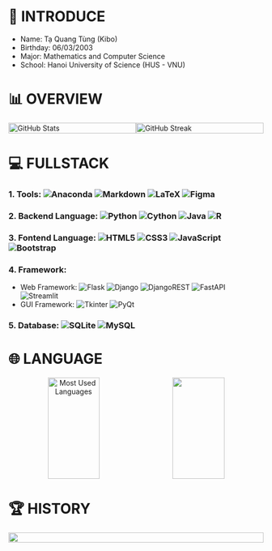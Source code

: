 <!-- https://github-profile-maker.vercel.app/
**pisceskibo/pisceskibo** is a ✨ _special_ ✨ repository because its `README.md` (this file) appears on your GitHub profile.
-->

# 👋 INTRODUCE 
- Name: Tạ Quang Tùng (Kibo)
- Birthday: 06/03/2003
- Major: Mathematics and Computer Science
- School: Hanoi University of Science (HUS - VNU)


# 📊 OVERVIEW
<div style="display: flex; justify-content: center; align-items: center;">
    <img src="https://github-readme-stats.vercel.app/api?username=pisceskibo&theme=radical&hide_border=false&include_all_commits=false&count_private=false" alt="GitHub Stats" style="width: 100%;">
    <img src="https://github-readme-streak-stats.herokuapp.com/?user=pisceskibo&theme=radical&hide_border=false" alt="GitHub Streak" style="width: 100%;">
</div>

# 💻 FULLSTACK
### 1. Tools: ![Anaconda](https://img.shields.io/badge/Anaconda-%2344A833.svg?style=flat-square&logo=anaconda&logoColor=white) ![Markdown](https://img.shields.io/badge/markdown-%23000000.svg?style=flat-square&logo=markdown&logoColor=white) ![LaTeX](https://img.shields.io/badge/latex-%23008080.svg?style=flat-square&logo=latex&logoColor=white) ![Figma](https://img.shields.io/badge/figma-%23F24E1E.svg?style=flat-square&logo=figma&logoColor=white) 

### 2. Backend Language: ![Python](https://img.shields.io/badge/python-3670A0?style=flat-square&logo=python&logoColor=ffdd54) ![Cython](https://img.shields.io/badge/Cython-%231C78C0.svg?style=flat-square&logo=cython&logoColor=white) ![Java](https://img.shields.io/badge/Java-%23ED8B00.svg?style=flat-square&logo=openjdk&logoColor=white) ![R](https://img.shields.io/badge/r-%23276DC3.svg?style=flat-square&logo=r&logoColor=white) 


### 3. Fontend Language: ![HTML5](https://img.shields.io/badge/html5-%23E34F26.svg?style=flat-square&logo=html5&logoColor=white) ![CSS3](https://img.shields.io/badge/css3-%231572B6.svg?style=flat-square&logo=css3&logoColor=white) ![JavaScript](https://img.shields.io/badge/javascript-%23323330.svg?style=flat-square&logo=javascript&logoColor=%23F7DF1E) ![Bootstrap](https://img.shields.io/badge/bootstrap-%23563D7C.svg?style=flat-square&logo=bootstrap&logoColor=white)

### 4. Framework: 
+ Web Framework: ![Flask](https://img.shields.io/badge/flask-%23000.svg?style=flat-square&logo=flask&logoColor=white) ![Django](https://img.shields.io/badge/django-%23092E20.svg?style=flat-square&logo=django&logoColor=white) ![DjangoREST](https://img.shields.io/badge/DJANGO-REST-ff1709?style=flat-square&logo=django&logoColor=white&color=ff1709&labelColor=gray) ![FastAPI](https://img.shields.io/badge/FastAPI-005571?style=flat-square&logo=fastapi) ![Streamlit](https://img.shields.io/badge/Streamlit-FF4F00?style=flat-square&logo=streamlit)
+ GUI Framework: ![Tkinter](https://img.shields.io/badge/Tkinter-%231769a7.svg?style=flat-square&logo=python&logoColor=white) ![PyQt](https://img.shields.io/badge/PyQt-%23188b00.svg?style=flat-square&logo=qt&logoColor=white)


### 5. Database: ![SQLite](https://img.shields.io/badge/sqlite-%2307405e.svg?style=flat-square&logo=sqlite&logoColor=white) ![MySQL](https://img.shields.io/badge/mysql-%2300f.svg?style=flat-square&logo=mysql&logoColor=white)  	

# 🌐 LANGUAGE
<div style="display: flex; justify-content: center; align-items: center;" align="center">
    <img src="https://github-readme-stats.vercel.app/api/top-langs/?username=pisceskibo&theme=radical&hide_border=false&include_all_commits=false&count_private=false&layout=compact" alt="Most Used Languages" style="width: 45%; height: 200px; margin-right: 2%;">
    <img src="http://github-profile-summary-cards.vercel.app/api/cards/most-commit-language?username=pisceskibo&theme=tokyonight&hide_border=false" style="width: 45%; height: 200px; margin-left: 2%;">
</div>

# 🏆 HISTORY
<div style="display: flex; justify-content: center; align-items: center;" align="center">
    <img src="http://github-profile-summary-cards.vercel.app/api/cards/profile-details?username=pisceskibo&theme=tokyonight" style="width: 100%">
</div>
